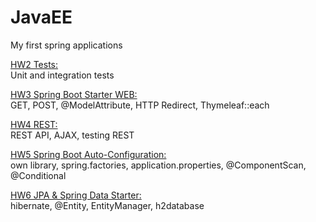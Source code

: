 # JavaEE
My first spring applications

<a href="topic2-junit">HW2 Tests:</a>
<br>
Unit and integration tests 

<a href="app">HW3 Spring Boot Starter WEB:</a> 
<br>
GET, POST, @ModelAttribute, HTTP Redirect, Thymeleaf::each

<a href="HW4">HW4 REST:</a>
<br>
REST API, AJAX, testing REST

<a href="HW5">HW5 Spring Boot Auto-Configuration:</a>
<br>
own library, spring.factories, application.properties, @ComponentScan, @Conditional

<a href="HW6">HW6 JPA & Spring Data Starter:</a>
<br>
hibernate, @Entity,  EntityManager, h2database
